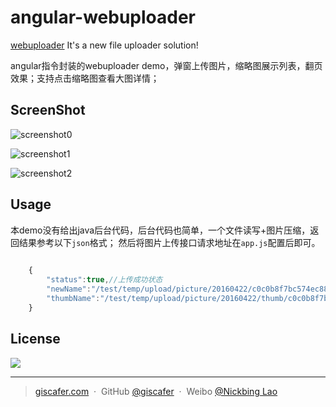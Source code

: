 # angular-webuploader

[webuploader](http://fex.baidu.com/webuploader) It's a new file uploader solution!

angular指令封装的webuploader demo，弹窗上传图片，缩略图展示列表，翻页效果；支持点击缩略图查看大图详情；

## ScreenShot

![screenshot0](https://raw.githubusercontent.com/giscafer/angular-webuploader/master/images/screenshot.png)

![screenshot1](https://raw.githubusercontent.com/giscafer/angular-webuploader/master/images/screenshot2.png)

![screenshot2](https://raw.githubusercontent.com/giscafer/angular-webuploader/master/images/screenshot1.png)

## Usage

本demo没有给出java后台代码，后台代码也简单，一个文件读写+图片压缩，返回结果参考以下`json`格式；
然后将图片上传接口请求地址在`app.js`配置后即可。

```javascript
	
	{
		"status":true,//上传成功状态
		"newName":"/test/temp/upload/picture/20160422/c0c0b8f7bc574ec88f891ff834b79bab.jpg",//原图片路径
		"thumbName":"/test/temp/upload/picture/20160422/thumb/c0c0b8f7bc574ec88f891ff834b79bab.jpg"//缩略图路径
	}


```

## License
![](https://img.shields.io/badge/license-MIT-blue.svg)

---

> [giscafer.com](http://giscafer.com) &nbsp;&middot;&nbsp;
> GitHub [@giscafer](https://github.com/giscafer) &nbsp;&middot;&nbsp;
> Weibo [@Nickbing Lao](https://weibo.com/laohoubin)